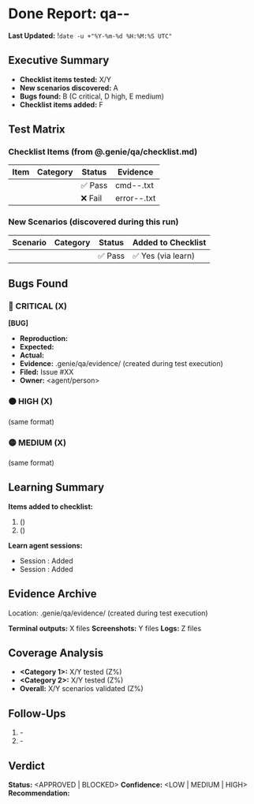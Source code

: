 # Done Report: qa-<slug>-<YYYYMMDDHHmm>
**Last Updated:** !`date -u +"%Y-%m-%d %H:%M:%S UTC"`
## Executive Summary
- **Checklist items tested:** X/Y
- **New scenarios discovered:** A
- **Bugs found:** B (C critical, D high, E medium)
- **Checklist items added:** F

## Test Matrix

### Checklist Items (from @.genie/qa/checklist.md)
| Item | Category | Status | Evidence |
|------|----------|--------|----------|
| <name> | <cat> | ✅ Pass | cmd-<name>-<ts>.txt |
| <name> | <cat> | ❌ Fail | error-<name>-<ts>.txt |

### New Scenarios (discovered during this run)
| Scenario | Category | Status | Added to Checklist |
|----------|----------|--------|-------------------|
| <name> | <cat> | ✅ Pass | ✅ Yes (via learn) |

## Bugs Found

### 🔴 CRITICAL (X)
**[BUG] <Description>**
- **Reproduction:** <steps>
- **Expected:** <behavior>
- **Actual:** <behavior>
- **Evidence:** .genie/qa/evidence/ (created during test execution)<file>
- **Filed:** Issue #XX
- **Owner:** <agent/person>

### 🟠 HIGH (X)
(same format)

### 🟡 MEDIUM (X)
(same format)

## Learning Summary

**Items added to checklist:**
1. <Item name> (<category>)
2. <Item name> (<category>)

**Learn agent sessions:**
- Session <id>: Added <item>
- Session <id>: Added <item>

## Evidence Archive
Location: .genie/qa/evidence/ (created during test execution)

**Terminal outputs:** X files
**Screenshots:** Y files
**Logs:** Z files

## Coverage Analysis
- **<Category 1>:** X/Y tested (Z%)
- **<Category 2>:** X/Y tested (Z%)
- **Overall:** X/Y scenarios validated (Z%)

## Follow-Ups
1. <Action> - <Priority>
2. <Action> - <Priority>

## Verdict
**Status:** <APPROVED | BLOCKED>
**Confidence:** <LOW | MEDIUM | HIGH>
**Recommendation:** <action items>

